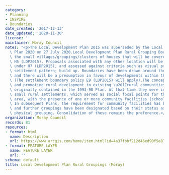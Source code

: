 ```yaml
---
category:
- Planning
- INSPIRE
- Boundaries
date_created: '2017-12-13'
date_updated: '2020-11-30'
license: ''
maintainer: Moray Council
notes: "<p>The Local Development Plan 2015 was superseded by the Local Development\
  \ Plan 2020 on 27 July 2020.Local Development Plan Rural Grouping Boundaries depicts\
  \ the small villages/groupings/clusters of houses that will be covered by Policy\
  \ H5 (LDP2015). Proposals associated with any other location will be dealt with\
  \ under H7 (LDP2015), and assessed against criteria such as visual prominence; character;\
  \ settlement pattern; build up. Boundaries have been drawn around these groupings,\
  \ and there will be a presumption in favour of developments within this boundary.\
  \ (The settlement boundary policy E9 (LDP2015) will apply).The concept of identifying\
  \ and promoting rural development in existing \u201Crural communities\u201D was\
  \ originally contained in the 1993-98 Plan. At that time they were identified as\
  \ small rural settlements, which served as social focal points for the surrounding\
  \ area, with the presence of one or more community facilities (school/hall/shop).\
  \ In subsequent Plans, the requirement for community facilities has been reduced,\
  \ and further groupings have been designated based on their status as a cohesive,\
  \ physical grouping. Consolidation of these remains the preference.</p>"
organization: Moray Council
records: 81
resources:
- format: html
  name: Description
  url: https://www.arcgis.com/home/item.html?id=4a37fbbf212d46ed90f5e87eaabdda02
- format: FEATURE LAYER
  name: FEATURE LAYER
  url: ''
schema: default
title: Local Development Plan Rural Groupings (Moray)
---
```

